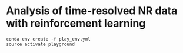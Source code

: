 # Analysis of time-resolved NR data with reinforcement learning

```
conda env create -f play_env.yml
source activate playground
```
